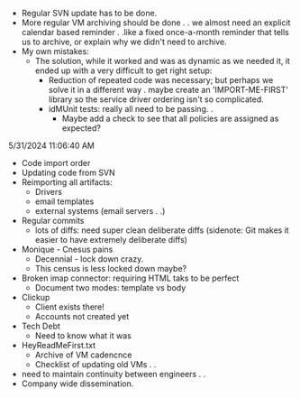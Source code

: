  - Regular SVN update has to be done.
 - More regular VM archiving should be done . . we almost need an explicit calendar based reminder . .like a fixed once-a-month reminder that tells us to archive, or explain why we didn't need to archive.
 - My own mistakes:
	 - The solution, while it worked and was as dynamic as we needed it, it ended up with a very difficult to get right setup:
		 - Reduction of repeated code was necessary; but perhaps we solve it in a different way . maybe create an 'IMPORT-ME-FIRST' library so the service driver ordering isn't so complicated.
		 - idMUnit tests: really all need to be passing. .
			 - Maybe add a check to see that all policies are assigned as expected?
	
5/31/2024 11:06:40 AM
* Code import order
* Updating code from SVN
* Reimporting all artifacts:
	* Drivers
	* email templates
	* external systems (email servers . .)
* Regular commits
	* lots of diffs: need super clean deliberate diffs (sidenote: Git makes it easier to have extremely deliberate diffs)
* Monique - Cnesus pains
	* Decennial - lock down crazy.
	* This census is less locked down maybe?
* Broken imap connector: requiring HTML taks to be perfect
	* Document two modes: template vs body
* Clickup
	* Client exists there!
	* Accounts not created yet
* Tech Debt
	* Need to know what it was
* HeyReadMeFirst.txt
	* Archive of VM cadencnce
	* Checklist of updating old VMs . . 
* need to maintain continuity between engineers . .
* Company wide dissemination.
	
	